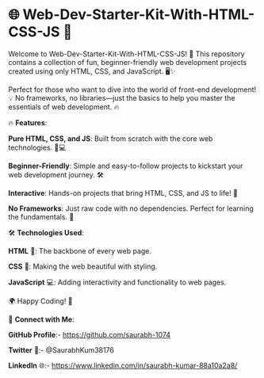 # 🌐 Web-Dev-Starter-Kit-With-HTML-CSS-JS 🚀

Welcome to Web-Dev-Starter-Kit-With-HTML-CSS-JS! 🎉 This repository contains a collection of fun, beginner-friendly web development projects created using only HTML, CSS, and JavaScript. 🖥️✨  
  
Perfect for those who want to dive into the world of front-end development! 💡 No frameworks, no libraries—just the basics to help you master the essentials of web development. 🔥   
 
       
🔥 **Features**:       
               
**Pure HTML, CSS, and JS**: Built from scratch with the core web technologies. 🎨💻                   
                   
**Beginner-Friendly**: Simple and easy-to-follow projects to kickstart your web development journey. 🛠️                 
               
**Interactive**: Hands-on projects that bring HTML, CSS, and JS to life! 🚀           
         
**No Frameworks**: Just raw code with no dependencies. Perfect for learning the fundamentals. 📝     
  
🛠️ **Technologies Used**:   
   
**HTML** 📝: The backbone of every web page. 
 
**CSS** 🎨: Making the web beautiful with styling. 

**JavaScript** 💻: Adding interactivity and functionality to web pages.


🌍 Happy Coding! 🚀





🔗 **Connect with Me**:

**GitHub Profile**:- https://github.com/saurabh-1074

**Twitter** 🚀:- @SaurabhKum38176

**LinkedIn** 🌐:- https://www.linkedin.com/in/saurabh-kumar-88a10a2a8/

